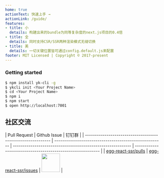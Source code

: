 ```yaml
---
home: true
actionText: 快速上手 →
actionLink: /guide/
features:
- title: 小
  details: 构建出来的bundle为同等复杂度的next.js项目的0.4倍
- title: 全
  details: 同时支持CSR/SSR两种渲染模式无缝切换
- title: 美
  details: 一切关键位置皆可通过config.default.js来配置
footer: MIT Licensed | Copyright © 2017-present
---
```


### Getting started

```bash
$ npm install yk-cli -g
$ ykcli init <Your Project Name>
$ cd <Your Project Name>
$ npm i
$ npm start
$ open http://localhost:7001
```

## 社区交流

| Pull Request                                                | Github Issue                                            | 钉钉群                                                                                                       |
| ------------------------------------------------------------ | ------------------------------------------------------- | ------------------------------------------------------------ | ------------------------------------------------------------ |
| [egg-react-ssr/pulls](https://github.com/ykfe/egg-react-ssr/pulls) | [egg-react-ssr/issues](https://github.com/ykfe/egg-react-ssr/issues) | <img src="https://img.alicdn.com/tfs/TB15zfha79E3KVjSZFGXXc19XXa-750-990.jpg" width="60" /> |

